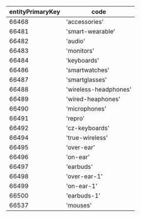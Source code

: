 | entityPrimaryKey | code                  |
| ---------------- | --------------------- |
| 66468            | 'accessories'         |
| 66481            | 'smart-wearable'      |
| 66482            | 'audio'               |
| 66483            | 'monitors'            |
| 66484            | 'keyboards'           |
| 66486            | 'smartwatches'        |
| 66487            | 'smartglasses'        |
| 66488            | 'wireless-headphones' |
| 66489            | 'wired-heaphones'     |
| 66490            | 'microphones'         |
| 66491            | 'repro'               |
| 66492            | 'cz-keyboards'        |
| 66494            | 'true-wireless'       |
| 66495            | 'over-ear'            |
| 66496            | 'on-ear'              |
| 66497            | 'earbuds'             |
| 66498            | 'over-ear-1'          |
| 66499            | 'on-ear-1'            |
| 66500            | 'earbuds-1'           |
| 66537            | 'mouses'              |